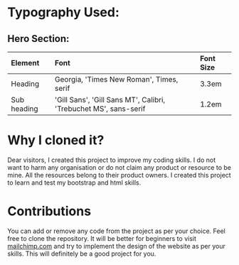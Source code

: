 # Typography Used:

## Hero Section:

| Element | Font | Font Size |
| :------- | :---- | :------- |
| Heading | Georgia, 'Times New Roman', Times, serif | 3.3em |
| Sub heading | 'Gill Sans', 'Gill Sans MT', Calibri, 'Trebuchet MS', sans-serif | 1.2em |


# Why I cloned it?
Dear visitors, I created this project to improve my coding skills. I do not want to harm any organisation or do not claim any product or resource to be mine. All the resources belong to their product owners. I created this project to learn and test my bootstrap and html skills.

# Contributions
You can add or remove any code from the project as per your choice. Feel free to clone the repository. It will be better for beginners to visit [mailchimp.com](https://mailchimp.com) and try to implement the design of the website as per your skills. This will definitely be a good project for you.
